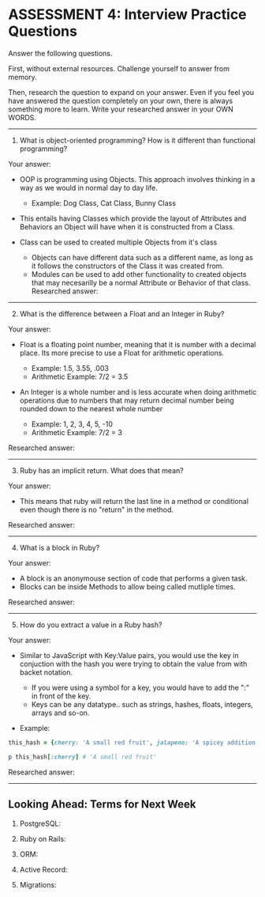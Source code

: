 # ASSESSMENT 4: Interview Practice Questions

Answer the following questions.

First, without external resources. Challenge yourself to answer from memory.

Then, research the question to expand on your answer. Even if you feel you have 
answered the question completely on your own, there is always something more to 
learn. Write your researched answer in your OWN WORDS.

---
<!-- ----------------------------------------------------------------------- -->
1. What is object-oriented programming? How is it different than functional 
programming?

Your answer:
* OOP is programming using Objects. This approach involves thinking in a way as 
we would in normal day to day life.
  * Example: Dog Class, Cat Class, Bunny Class 

* This entails having Classes which provide the layout of Attributes and 
Behaviors an Object will have when it is constructed from a Class.
* Class can be used to created multiple Objects from it's class
  * Objects can have different data such as a different name, as long as it
  follows the constructors of the Class it was created from. 
  * Modules can be used to add other functionality to created objects that may 
  necesarilly be a normal Attribute or Behavior of that class.
Researched answer:

---
<!-- ----------------------------------------------------------------------- -->
2. What is the difference between a Float and an Integer in Ruby?

Your answer:
* Float is a floating point number, meaning that it is number with a decimal 
place. Its more precise to use a Float for arithmetic operations.
  * Example: 1.5, 3.55, .003
  * Arithmetic Example: 7/2 = 3.5

* An Integer is a whole number and is less accurate when doing arithmetic 
operations due to numbers that may return decimal number being rounded down to 
the nearest whole number
  * Example: 1, 2, 3, 4, 5, -10
  * Arithmetic Example: 7/2 = 3 

Researched answer:

---
<!-- ----------------------------------------------------------------------- -->
3. Ruby has an implicit return. What does that mean?

Your answer:
* This means that ruby will return the last line in a method or conditional even 
though there is no "return" in the method.

Researched answer:

---
<!-- ----------------------------------------------------------------------- -->
4. What is a block in Ruby?

Your answer:
* A block is an anonymouse section of code that performs a given task.
* Blocks can be inside Methods to allow being called mutliple times.

Researched answer:

---
<!-- ----------------------------------------------------------------------- -->
5. How do you extract a value in a Ruby hash?

Your answer:
* Similar to JavaScript with Key:Value pairs, you would use the key in 
conjuction with the hash you were trying to obtain the value from with backet
notation.
  * If you were using a symbol for a key, you would have to add the ":" in front 
of the key. 
  * Keys can be any datatype.. such as strings, hashes, floats, integers, arrays 
  and so-on.
  
* Example: 
```ruby 
this_hash = {cherry: 'A small red fruit', jalapeno: 'A spicey addition to any dish'}

p this_hash[:cherry] # 'A small red fruit'
```
Researched answer:

---
<!-- ----------------------------------------------------------------------- -->
## Looking Ahead: Terms for Next Week

1. PostgreSQL:

2. Ruby on Rails:

3. ORM:

4. Active Record:

5. Migrations:
